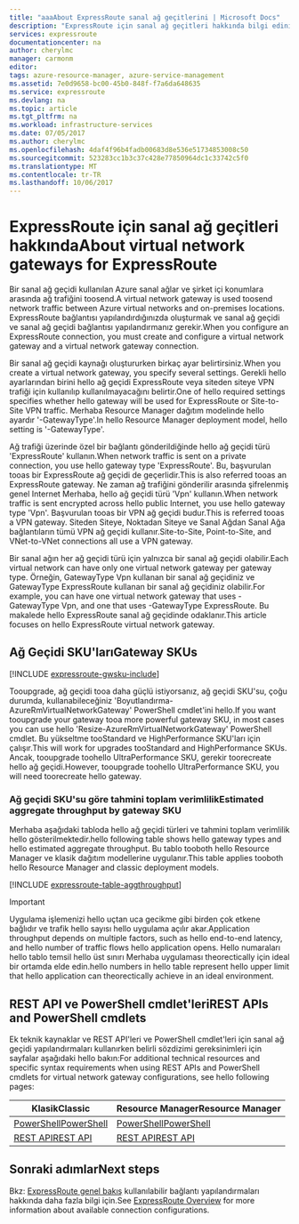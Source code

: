 ```yaml
---
title: "aaaAbout ExpressRoute sanal ağ geçitlerini | Microsoft Docs"
description: "ExpressRoute için sanal ağ geçitleri hakkında bilgi edinin."
services: expressroute
documentationcenter: na
author: cherylmc
manager: carmonm
editor: 
tags: azure-resource-manager, azure-service-management
ms.assetid: 7e0d9658-bc00-45b0-848f-f7a6da648635
ms.service: expressroute
ms.devlang: na
ms.topic: article
ms.tgt_pltfrm: na
ms.workload: infrastructure-services
ms.date: 07/05/2017
ms.author: cherylmc
ms.openlocfilehash: 4daf4f96b4fadb00683d8e536e51734853008c50
ms.sourcegitcommit: 523283cc1b3c37c428e77850964dc1c33742c5f0
ms.translationtype: MT
ms.contentlocale: tr-TR
ms.lasthandoff: 10/06/2017
---
```

# <a name="about-virtual-network-gateways-for-expressroute"></a><span data-ttu-id="ea0b1-103">ExpressRoute için sanal ağ geçitleri hakkında</span><span class="sxs-lookup"><span data-stu-id="ea0b1-103">About virtual network gateways for ExpressRoute</span></span>
<span data-ttu-id="ea0b1-104">Bir sanal ağ geçidi kullanılan Azure sanal ağlar ve şirket içi konumlara arasında ağ trafiğini toosend.</span><span class="sxs-lookup"><span data-stu-id="ea0b1-104">A virtual network gateway is used toosend network traffic between Azure virtual networks and on-premises locations.</span></span> <span data-ttu-id="ea0b1-105">ExpressRoute bağlantısı yapılandırdığınızda oluşturmak ve sanal ağ geçidi ve sanal ağ geçidi bağlantısı yapılandırmanız gerekir.</span><span class="sxs-lookup"><span data-stu-id="ea0b1-105">When you configure an ExpressRoute connection, you must create and configure a virtual network gateway and a virtual network gateway connection.</span></span>

<span data-ttu-id="ea0b1-106">Bir sanal ağ geçidi kaynağı oluştururken birkaç ayar belirtirsiniz.</span><span class="sxs-lookup"><span data-stu-id="ea0b1-106">When you create a virtual network gateway, you specify several settings.</span></span> <span data-ttu-id="ea0b1-107">Gerekli hello ayarlarından birini hello ağ geçidi ExpressRoute veya siteden siteye VPN trafiği için kullanılıp kullanılmayacağını belirtir.</span><span class="sxs-lookup"><span data-stu-id="ea0b1-107">One of hello required settings specifies whether hello gateway will be used for ExpressRoute or Site-to-Site VPN traffic.</span></span> <span data-ttu-id="ea0b1-108">Merhaba Resource Manager dağıtım modelinde hello ayardır '-GatewayType'.</span><span class="sxs-lookup"><span data-stu-id="ea0b1-108">In hello Resource Manager deployment model, hello setting is '-GatewayType'.</span></span>

<span data-ttu-id="ea0b1-109">Ağ trafiği üzerinde özel bir bağlantı gönderildiğinde hello ağ geçidi türü 'ExpressRoute' kullanın.</span><span class="sxs-lookup"><span data-stu-id="ea0b1-109">When network traffic is sent on a private connection, you use hello gateway type 'ExpressRoute'.</span></span> <span data-ttu-id="ea0b1-110">Bu, başvurulan tooas bir ExpressRoute ağ geçidi de geçerlidir.</span><span class="sxs-lookup"><span data-stu-id="ea0b1-110">This is also referred tooas an ExpressRoute gateway.</span></span> <span data-ttu-id="ea0b1-111">Ne zaman ağ trafiğini gönderilir arasında şifrelenmiş genel Internet Merhaba, hello ağ geçidi türü 'Vpn' kullanın.</span><span class="sxs-lookup"><span data-stu-id="ea0b1-111">When network traffic is sent encrypted across hello public Internet, you use hello gateway type 'Vpn'.</span></span> <span data-ttu-id="ea0b1-112">Başvurulan tooas bir VPN ağ geçidi budur.</span><span class="sxs-lookup"><span data-stu-id="ea0b1-112">This is referred tooas a VPN gateway.</span></span> <span data-ttu-id="ea0b1-113">Siteden Siteye, Noktadan Siteye ve Sanal Ağdan Sanal Ağa bağlantıların tümü VPN ağ geçidi kullanır.</span><span class="sxs-lookup"><span data-stu-id="ea0b1-113">Site-to-Site, Point-to-Site, and VNet-to-VNet connections all use a VPN gateway.</span></span>

<span data-ttu-id="ea0b1-114">Bir sanal ağın her ağ geçidi türü için yalnızca bir sanal ağ geçidi olabilir.</span><span class="sxs-lookup"><span data-stu-id="ea0b1-114">Each virtual network can have only one virtual network gateway per gateway type.</span></span> <span data-ttu-id="ea0b1-115">Örneğin, GatewayType Vpn kullanan bir sanal ağ geçidiniz ve GatewayType ExpressRoute kullanan bir sanal ağ geçidiniz olabilir.</span><span class="sxs-lookup"><span data-stu-id="ea0b1-115">For example, you can have one virtual network gateway that uses -GatewayType Vpn, and one that uses -GatewayType ExpressRoute.</span></span> <span data-ttu-id="ea0b1-116">Bu makalede hello ExpressRoute sanal ağ geçidinde odaklanır.</span><span class="sxs-lookup"><span data-stu-id="ea0b1-116">This article focuses on hello ExpressRoute virtual network gateway.</span></span>

## <span data-ttu-id="ea0b1-117"><a name="gwsku"></a>Ağ Geçidi SKU'ları</span><span class="sxs-lookup"><span data-stu-id="ea0b1-117"><a name="gwsku"></a>Gateway SKUs</span></span>
[!INCLUDE [expressroute-gwsku-include](../../includes/expressroute-gwsku-include.md)]

<span data-ttu-id="ea0b1-118">Tooupgrade, ağ geçidi tooa daha güçlü istiyorsanız, ağ geçidi SKU'su, çoğu durumda, kullanabileceğiniz 'Boyutlandırma-AzureRmVirtualNetworkGateway' PowerShell cmdlet'ini hello.</span><span class="sxs-lookup"><span data-stu-id="ea0b1-118">If you want tooupgrade your gateway tooa more powerful gateway SKU, in most cases you can use hello 'Resize-AzureRmVirtualNetworkGateway' PowerShell cmdlet.</span></span> <span data-ttu-id="ea0b1-119">Bu yükseltme tooStandard ve HighPerformance SKU'ları için çalışır.</span><span class="sxs-lookup"><span data-stu-id="ea0b1-119">This will work for upgrades tooStandard and HighPerformance SKUs.</span></span> <span data-ttu-id="ea0b1-120">Ancak, tooupgrade toohello UltraPerformance SKU, gerekir toorecreate hello ağ geçidi.</span><span class="sxs-lookup"><span data-stu-id="ea0b1-120">However, tooupgrade toohello UltraPerformance SKU, you will need toorecreate hello gateway.</span></span>

### <span data-ttu-id="ea0b1-121"><a name="aggthroughput"></a>Ağ geçidi SKU'su göre tahmini toplam verimlilik</span><span class="sxs-lookup"><span data-stu-id="ea0b1-121"><a name="aggthroughput"></a>Estimated aggregate throughput by gateway SKU</span></span>
<span data-ttu-id="ea0b1-122">Merhaba aşağıdaki tabloda hello ağ geçidi türleri ve tahmini toplam verimlilik hello gösterilmektedir.</span><span class="sxs-lookup"><span data-stu-id="ea0b1-122">hello following table shows hello gateway types and hello estimated aggregate throughput.</span></span> <span data-ttu-id="ea0b1-123">Bu tablo tooboth hello Resource Manager ve klasik dağıtım modellerine uygulanır.</span><span class="sxs-lookup"><span data-stu-id="ea0b1-123">This table applies tooboth hello Resource Manager and classic deployment models.</span></span>

[!INCLUDE [expressroute-table-aggthroughput](../../includes/expressroute-table-aggtput-include.md)]

> [!IMPORTANT]
> <span data-ttu-id="ea0b1-124">Uygulama işlemenizi hello uçtan uca gecikme gibi birden çok etkene bağlıdır ve trafik hello sayısı hello uygulama açılır akar.</span><span class="sxs-lookup"><span data-stu-id="ea0b1-124">Application throughput depends on multiple factors, such as hello end-to-end latency, and hello number of traffic flows hello application opens.</span></span> <span data-ttu-id="ea0b1-125">Hello numaraları hello tablo temsil hello üst sınırı Merhaba uygulaması theorectically için ideal bir ortamda elde edin.</span><span class="sxs-lookup"><span data-stu-id="ea0b1-125">hello numbers in hello table represent hello upper limit that hello application can theorectically achieve in an ideal environment.</span></span> 
> 
>

## <span data-ttu-id="ea0b1-126"><a name="resources"></a>REST API ve PowerShell cmdlet'leri</span><span class="sxs-lookup"><span data-stu-id="ea0b1-126"><a name="resources"></a>REST APIs and PowerShell cmdlets</span></span>
<span data-ttu-id="ea0b1-127">Ek teknik kaynaklar ve REST API'leri ve PowerShell cmdlet'leri için sanal ağ geçidi yapılandırmaları kullanırken belirli sözdizimi gereksinimleri için sayfalar aşağıdaki hello bakın:</span><span class="sxs-lookup"><span data-stu-id="ea0b1-127">For additional technical resources and specific syntax requirements when using REST APIs and PowerShell cmdlets for virtual network gateway configurations, see hello following pages:</span></span>

| <span data-ttu-id="ea0b1-128">**Klasik**</span><span class="sxs-lookup"><span data-stu-id="ea0b1-128">**Classic**</span></span> | <span data-ttu-id="ea0b1-129">**Resource Manager**</span><span class="sxs-lookup"><span data-stu-id="ea0b1-129">**Resource Manager**</span></span> |
| --- | --- |
| [<span data-ttu-id="ea0b1-130">PowerShell</span><span class="sxs-lookup"><span data-stu-id="ea0b1-130">PowerShell</span></span>](https://msdn.microsoft.com/library/mt270335.aspx) |[<span data-ttu-id="ea0b1-131">PowerShell</span><span class="sxs-lookup"><span data-stu-id="ea0b1-131">PowerShell</span></span>](https://msdn.microsoft.com/library/mt163510.aspx) |
| [<span data-ttu-id="ea0b1-132">REST API</span><span class="sxs-lookup"><span data-stu-id="ea0b1-132">REST API</span></span>](https://msdn.microsoft.com/library/jj154113.aspx) |[<span data-ttu-id="ea0b1-133">REST API</span><span class="sxs-lookup"><span data-stu-id="ea0b1-133">REST API</span></span>](https://msdn.microsoft.com/library/mt163859.aspx) |

## <a name="next-steps"></a><span data-ttu-id="ea0b1-134">Sonraki adımlar</span><span class="sxs-lookup"><span data-stu-id="ea0b1-134">Next steps</span></span>
<span data-ttu-id="ea0b1-135">Bkz: [ExpressRoute genel bakış](expressroute-introduction.md) kullanılabilir bağlantı yapılandırmaları hakkında daha fazla bilgi için.</span><span class="sxs-lookup"><span data-stu-id="ea0b1-135">See [ExpressRoute Overview](expressroute-introduction.md) for more information about available connection configurations.</span></span> 

